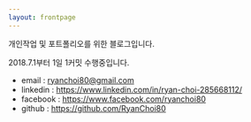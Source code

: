 ```yaml
---
layout: frontpage
---
```


개인작업 및 포트폴리오를 위한 블로그입니다. 


2018.7.1부터 1일 1커밋 수행중입니다. 


* email : <ryanchoi80@gmail.com>
* linkedin : <https://www.linkedin.com/in/ryan-choi-285668112/>
* facebook : <https://www.facebook.com/ryanchoi80>
* github : <https://github.com/RyanChoi80>

